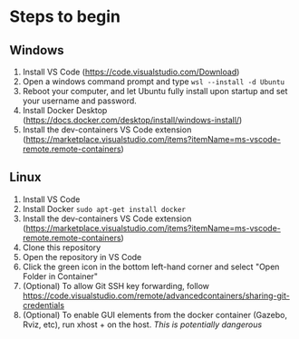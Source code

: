 # Steps to begin #

## Windows ##
1. Install VS Code (https://code.visualstudio.com/Download)
2. Open a windows command prompt and type ```wsl --install -d Ubuntu```
3. Reboot your computer, and let Ubuntu fully install upon startup and set your username and password.
4. Install Docker Desktop (https://docs.docker.com/desktop/install/windows-install/)
5. Install the dev-containers VS Code extension (https://marketplace.visualstudio.com/items?itemName=ms-vscode-remote.remote-containers)

## Linux ##
1. Install VS Code
2. Install Docker ```sudo apt-get install docker```
3. Install the dev-containers VS Code extension (https://marketplace.visualstudio.com/items?itemName=ms-vscode-remote.remote-containers)
4. Clone this repository
5. Open the repository in VS Code
6. Click the green icon in the bottom left-hand corner and select "Open Folder in Container"
7. (Optional) To allow Git SSH key forwarding, follow https://code.visualstudio.com/remote/advancedcontainers/sharing-git-credentials
8. (Optional) To enable GUI elements from the docker container (Gazebo, Rviz, etc), run xhost + on the host.  *This is potentially dangerous*
